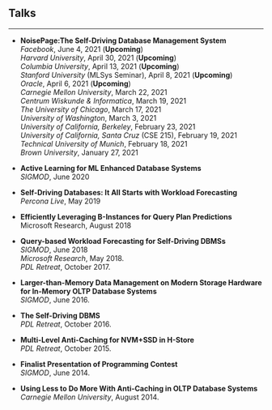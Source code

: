 ## Talks
---

* **NoisePage:The Self-Driving Database Management System**
  <br/>
  *Facebook*, June 4, 2021 (**Upcoming**)
  <br/>
  *Harvard University*, April 30, 2021 (**Upcoming**)
  <br/>
  *Columbia University*, April 13, 2021 (**Upcoming**)
  <br/>
  *Stanford University* (MLSys Seminar), April 8, 2021 (**Upcoming**)
  <br/>
  *Oracle*, April 6, 2021 (**Upcoming**)
  <br/>
  *Carnegie Mellon University*, March 22, 2021
  <br/>
  *Centrum Wiskunde & Informatica*, March 19, 2021
  <br/>
  *The University of Chicago*, March 17, 2021
  <br/>
  *University of Washington*, March 3, 2021
  <br/>
  *University of California, Berkeley*, February 23, 2021
  <br/>
  *University of California, Santa Cruz* (CSE 215), February 19, 2021
  <br/>
  *Technical University of Munich*, February 18, 2021
  <br/>
  *Brown University*, January 27, 2021


* **Active Learning for ML Enhanced Database Systems**
  <br/>
  *SIGMOD*, June 2020
  
* **Self-Driving Databases: It All Starts with Workload Forecasting**
  <br/>
  *Percona Live*, May 2019
  
* **Efficiently Leveraging B-Instances for Query Plan Predictions**
  <br/>
  Microsoft Research, August 2018
  
* **Query-based Workload Forecasting for Self-Driving DBMSs**
  <br/>
  *SIGMOD*, June 2018
  <br/>
  *Microsoft Research*, May 2018.
  <br/>
  *PDL Retreat*, October 2017.
  
* **Larger-than-Memory Data Management on Modern Storage Hardware for In-Memory
OLTP Database Systems**
  <br/>
  *SIGMOD*, June 2016.
  
* **The Self-Driving DBMS**
  <br/>
  *PDL Retreat*, October 2016.
  
* **Multi-Level Anti-Caching for NVM+SSD in H-Store**
  <br/>
  *PDL Retreat*, October 2015.
  
* **Finalist Presentation of Programming Contest**
  <br/>
  *SIGMOD*, June 2014.
  
* **Using Less to Do More With Anti-Caching in OLTP Database Systems**
  <br/>
  *Carnegie Mellon University*, August 2014.

